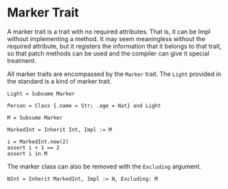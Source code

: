 # Marker Trait

A marker trait is a trait with no required attributes. That is, it can be Impl without implementing a method.
It may seem meaningless without the required attribute, but it registers the information that it belongs to that trait, so that patch methods can be used and the compiler can give it special treatment.

All marker traits are encompassed by the `Marker` trait.
The `Light` provided in the standard is a kind of marker trait.

```erg
Light = Subsume Marker
```

```erg
Person = Class {.name = Str; .age = Nat} and Light
```

```erg
M = Subsume Marker

MarkedInt = Inherit Int, Impl := M

i = MarkedInt.new(2)
assert i + 1 == 2
assert i in M
```

The marker class can also be removed with the `Excluding` argument.

```erg
NInt = Inherit MarkedInt, Impl := N, Excluding: M
```
